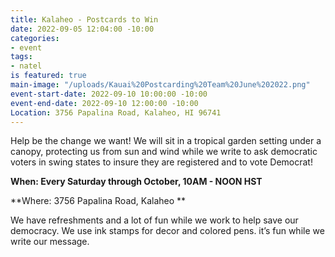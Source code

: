 ```yaml
---
title: Kalaheo - Postcards to Win
date: 2022-09-05 12:04:00 -10:00
categories:
- event
tags:
- natel
is featured: true
main-image: "/uploads/Kauai%20Postcarding%20Team%20June%202022.png"
event-start-date: 2022-09-10 10:00:00 -10:00
event-end-date: 2022-09-10 12:00:00 -10:00
Location: 3756 Papalina Road, Kalaheo, HI 96741
---
```


Help be the change we want!  We will sit in a tropical garden setting under a canopy, protecting us from sun and wind while we write to ask democratic voters in swing states to insure they are registered and to vote Democrat! 

**When: Every Saturday through October, 10AM - NOON HST**

**Where: 3756 Papalina Road, Kalaheo **

We have refreshments and a lot of fun while we work to help save our democracy. We use ink stamps for decor and colored pens. it’s fun while we write our message. 